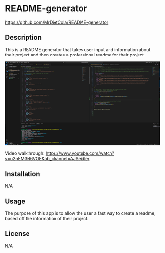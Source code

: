 # README-generator

https://github.com/MrDietCola/README-generator

## Description
This is a README generator that takes user input and information about their project and then creates a professional readme for their project. 

![Alt text](<assets/images/Screenshot (17).png>)

Video walkthrough: https://www.youtube.com/watch?v=u2nEM3N6VOE&ab_channel=AJSeidler

## Installation

N/A

## Usage

The purpose of this app is to allow the user a fast way to create a readme, based off the information of their project.

## License

N/A